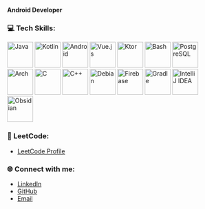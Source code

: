 
**Android Developer**

### 💻 Tech Skills:
<p> 
  <img src="https://skillicons.dev/icons?i=java" alt="Java" width="60" height="60"/> 
  <img src="https://skillicons.dev/icons?i=kotlin" alt="Kotlin" width="60" height="60"/> 
  <img src="https://skillicons.dev/icons?i=androidstudio" alt="Android" width="60" height="60"/> 
  <img src="https://skillicons.dev/icons?i=vue" alt="Vue.js" width="60" height="60"/> 
  <img src="https://skillicons.dev/icons?i=ktor" alt="Ktor" width="60" height="60"/> 
  <img src="https://skillicons.dev/icons?i=bash" alt="Bash" width="60" height="60"/> 
  <img src="https://skillicons.dev/icons?i=postgresql" alt="PostgreSQL" width="60" height="60"/> 
  <img src="https://skillicons.dev/icons?i=arch" alt="Arch" width="60" height="60"/> 
  <img src="https://skillicons.dev/icons?i=c" alt="C" width="60" height="60"/> 
  <img src="https://skillicons.dev/icons?i=cplusplus" alt="C++" width="60" height="60"/> 
  <img src="https://skillicons.dev/icons?i=debian" alt="Debian" width="60" height="60"/> 
  <img src="https://skillicons.dev/icons?i=firebase" alt="Firebase" width="60" height="60"/> 
  <img src="https://skillicons.dev/icons?i=gradle" alt="Gradle" width="60" height="60"/> 
  <img src="https://skillicons.dev/icons?i=intellij" alt="IntelliJ IDEA" width="60" height="60"/> 
  <img src="https://skillicons.dev/icons?i=obsidian" alt="Obsidian" width="60" height="60"/> 
</p>

### 🚀 LeetCode:
- [LeetCode Profile](https://leetcode.com/u/mr_aiba/)

### 🌐 Connect with me:
- [LinkedIn](https://www.linkedin.com/in/aibekmurat)
- [GitHub](https://github.com/aibekmurat)
- [Email](mailto:mr.aibek.developer@gmail.com)
